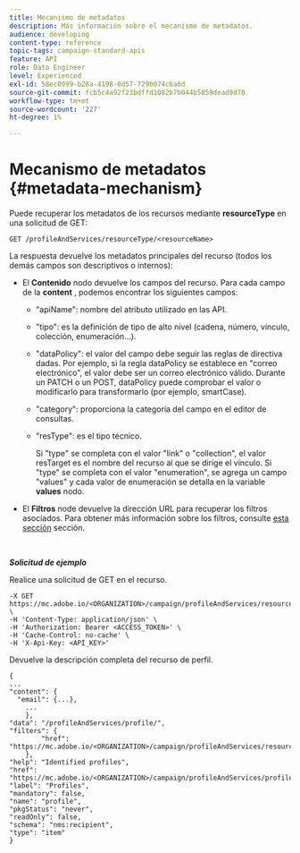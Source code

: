```yaml
---
title: Mecanismo de metadatos
description: Más información sobre el mecanismo de metadatos.
audience: developing
content-type: reference
topic-tags: campaign-standard-apis
feature: API
role: Data Engineer
level: Experienced
exl-id: 58ec0999-b28a-4198-8d57-729b074c6a6d
source-git-commit: fcb5c4a92f23bdffd1082b7b044b5859dead9d70
workflow-type: tm+mt
source-wordcount: '227'
ht-degree: 1%

---
```


# Mecanismo de metadatos {#metadata-mechanism}

Puede recuperar los metadatos de los recursos mediante **resourceType** en una solicitud de GET:

`GET /profileAndServices/resourceType/<resourceName>`

La respuesta devuelve los metadatos principales del recurso (todos los demás campos son descriptivos o internos):

* El **Contenido** nodo devuelve los campos del recurso. Para cada campo de la **content** , podemos encontrar los siguientes campos:

   * &quot;apiName&quot;: nombre del atributo utilizado en las API.
   * &quot;tipo&quot;: es la definición de tipo de alto nivel (cadena, número, vínculo, colección, enumeración...).
   * &quot;dataPolicy&quot;: el valor del campo debe seguir las reglas de directiva dadas. Por ejemplo, si la regla dataPolicy se establece en &quot;correo electrónico&quot;, el valor debe ser un correo electrónico válido. Durante un PATCH o un POST, dataPolicy puede comprobar el valor o modificarlo para transformarlo (por ejemplo, smartCase).
   * &quot;category&quot;: proporciona la categoría del campo en el editor de consultas.
   * &quot;resType&quot;: es el tipo técnico.

     Si &quot;type&quot; se completa con el valor &quot;link&quot; o &quot;collection&quot;, el valor resTarget es el nombre del recurso al que se dirige el vínculo.
Si &quot;type&quot; se completa con el valor &quot;enumeration&quot;, se agrega un campo &quot;values&quot; y cada valor de enumeración se detalla en la variable **values** nodo.

* El **Filtros** node devuelve la dirección URL para recuperar los filtros asociados. Para obtener más información sobre los filtros, consulte [esta sección](../../api/using/filtering.md) sección.

<!-- créer une section au même niveau sur les liens -->
<!-- dans l'exemple: birthdate, email +  mettre 2 liens : un de type 1-1 , 1-N
si on prend l'exemple de l'org unit, on aura un bon exemple lien -->
<!-- plus reparler du node Data -->

<br/>

***Solicitud de ejemplo***

Realice una solicitud de GET en el recurso.

```
-X GET https://mc.adobe.io/<ORGANIZATION>/campaign/profileAndServices/resourceType/profile \
-H 'Content-Type: application/json' \
-H 'Authorization: Bearer <ACCESS_TOKEN>' \
-H 'Cache-Control: no-cache' \
-H 'X-Api-Key: <API_KEY>'
```

Devuelve la descripción completa del recurso de perfil.

```
{
...
"content": {
  "email": {...},
    ...
    },
"data": "/profileAndServices/profile/",
"filters": {
        "href": "https://mc.adobe.io/<ORGANIZATION>/campaign/profileAndServices/resourceType/<PKEY>"
    },
"help": "Identified profiles",
"href": "https://mc.adobe.io/<ORGANIZATION>/campaign/profileAndServices/profile/metadata",
"label": "Profiles",
"mandatory": false,
"name": "profile",
"pkgStatus": "never",
"readOnly": false,
"schema": "nms:recipient",
"type": "item"
}
```
